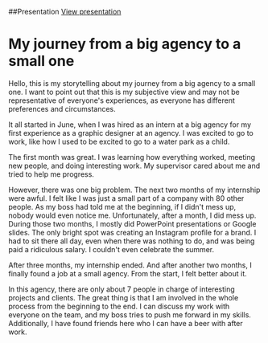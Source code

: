 ##Presentation
[View presentation](Storytelling.pdf)

# My journey from a big agency to a small one

Hello, this is my storytelling about my journey from a big agency to a small one. I want to point out that this is my subjective view and may not be representative of everyone's experiences, as everyone has different preferences and circumstances.

It all started in June, when I was hired as an intern at a big agency for my first experience as a graphic designer at an agency. I was excited to go to work, like how I used to be excited to go to a water park as a child.

The first month was great. I was learning how everything worked, meeting new people, and doing interesting work. My supervisor cared about me and tried to help me progress.

However, there was one big problem. The next two months of my internship were awful. I felt like I was just a small part of a company with 80 other people. As my boss had told me at the beginning, if I didn't mess up, nobody would even notice me. Unfortunately, after a month, I did mess up. During those two months, I mostly did PowerPoint presentations or Google slides. The only bright spot was creating an Instagram profile for a brand. I had to sit there all day, even when there was nothing to do, and was being paid a ridiculous salary. I couldn't even celebrate the summer.

After three months, my internship ended. And after another two months, I finally found a job at a small agency. From the start, I felt better about it.

In this agency, there are only about 7 people in charge of interesting projects and clients. The great thing is that I am involved in the whole process from the beginning to the end. I can discuss my work with everyone on the team, and my boss tries to push me forward in my skills. Additionally, I have found friends here who I can have a beer with after work.
